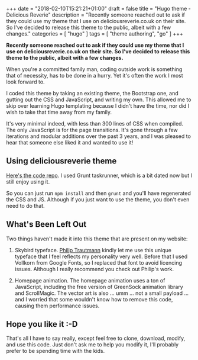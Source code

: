 +++
date = "2018-02-10T15:21:21+01:00"
draft = false
title = "Hugo theme - Delicious Reverie"
description = "Recently someone reached out to ask if they could use my theme that I use on deliciousreverie.co.uk on their site. So I've decided to release this theme to the public, albeit with a few changes."
categories = [
  "hugo"
]
tags = [
    "theme authoring",
    "go"
]
+++

**Recently someone reached out to ask if they could use my theme that I use on deliciousreverie.co.uk on their site. So I've decided to release this theme to the public, albeit with a few changes.**

When you're a committed family man, coding outside work is something that of necessity, has to be done in a hurry. Yet it's often the work I most look forward to.

I coded this theme by taking an existing theme, the Bootstrap one, and gutting out the CSS and JavaScript, and writing my own. This allowed me to skip over learning Hugo templating because I didn't have the time, nor did I wish to take that time away from my family.

It's very minimal indeed, with less than 300 lines of CSS when compiled. The only JavaScript is for the page transitions. It's gone through a few iterations and modular additions over the past 3 years, and I was pleased to hear that someone else liked it and wanted to use it!

## Using deliciousreverie theme

[Here's the code repo](https://github.com/endymion1818/gohugo-theme-deliciousreverie). I used Grunt taskrunner, which is a bit dated now but I still enjoy using it.

So you can just run `npm install` and then `grunt` and you'll have regenerated the CSS and JS. Although if you just want to use the theme, you don't even need to do that.

## What's Been Left Out

Two things haven't made it into this theme that are present on my website:

1. Skybird typeface. [Philip Trautmann](http://phitradesign-fonts.com) kindly let me use this unique typeface that I feel reflects my personality very well. Before that I used Vollkorn from Google Fonts, so I replaced that font to avoid licencing issues. Although I really recommend you check out Philip's work.

2. Homepage animation. The homepage animation uses a ton of JavaScript, including the free version of GreenSock animation library and ScrollMagic. The vector art is also ... umm ... not a small payload ... and I worried that some wouldn't know how to remove this code, causing them performance issues.

## Hope you like it :-D

That's all I have to say really, except feel free to clone, download, modify, and use this code. Just don't ask me to help you modify it, I'll probably prefer to be spending time with the kids.
